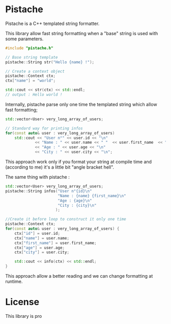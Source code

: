 # Pistache

Pistache is a C++ templated string formatter.

This library allow fast string formatting when a "base" string is used with some parameters.

```cpp
#include "pistache.h"

// Base string template
pistache::String str("Hello {name} !");

// Create a context object
pistache::Context ctx;
ctx["name"] = "world";

std::cout << str(ctx) << std::endl;
// output : Hello world !
```

Internally, pistache parse only one time the templated string which allow fast formatting;

```cpp
std::vector<User> very_long_array_of_users;

// Standard way for printing infos
for(const auto& user : very_long_array_of_users)
    std::cout << "User n°" << user.id << "\n"
             << "Name : " << user.name << " "  << user.first_name  << "\n"
             << "Age : " << user.age << "\n"
             << "City : " << user.city << "\n";
```


This approach work only if you format your string at compile time and (according to me) it's a little bit "angle bracket hell".

The same thing with pistache :

```cpp
std::vector<User> very_long_array_of_users;
pistache::String infos("User n°{id}\n"
                       "Name : {name} {first_name}\n"
                       "Age : {age}\n"
                       "City : {city}\n"
                      );

//Create it before loop to construct it only one time                      
pistache::Context ctx;
for(const auto& user : very_long_array_of_users) {
    ctx["id"] = user.id;
    ctx["name"] = user.name;
    ctx["first_name"] = user.first_name;
    ctx["age"] = user.age;
    ctx["city"] = user.city;

    std::cout << info(ctx) << std::endl;
}
```

This approach allow a better reading and we can change formatting at runtime.


# License

This library is pro

